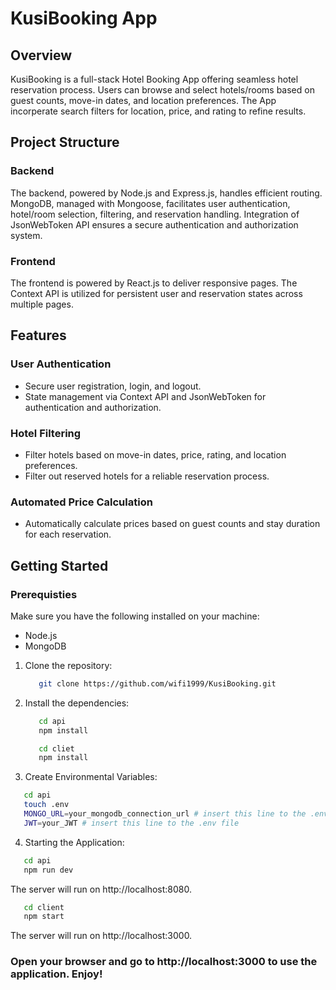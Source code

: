 # KusiBooking App

## Overview 

KusiBooking is a full-stack Hotel Booking App offering seamless hotel reservation process. Users can browse and select hotels/rooms based on guest counts, move-in dates, and location preferences. The App incorperate search filters for location, price, and rating to refine results. 

## Project Structure 

### Backend 
The backend, powered by Node.js and Express.js, handles efficient routing. MongoDB, managed with Mongoose, facilitates user authentication, hotel/room selection, filtering, and reservation handling. Integration of JsonWebToken API ensures a secure authentication and authorization system.

### Frontend 
The frontend is powered by React.js to deliver responsive pages. The Context API is utilized for persistent user and reservation states across multiple pages.

## Features 

### User Authentication 
- Secure user registration, login, and logout.
- State management via Context API and JsonWebToken for authentication and authorization.

### Hotel Filtering
- Filter hotels based on move-in dates, price, rating, and location preferences.
- Filter out reserved hotels for a reliable reservation process.

### Automated Price Calculation
- Automatically calculate prices based on guest counts and stay duration for each reservation.


## Getting Started

### Prerequisties

Make sure you have the following installed on your machine:

- Node.js
- MongoDB

1. Clone the repository:
   ```bash
      git clone https://github.com/wifi1999/KusiBooking.git

2. Install the dependencies:  
   ```bash
      cd api
      npm install
   ```
   ```bash 
      cd cliet
      npm install
   ```

3. Create Environmental Variables:
```bash
   cd api
   touch .env
   MONGO_URL=your_mongodb_connection_url # insert this line to the .env file
   JWT=your_JWT # insert this line to the .env file
```

4. Starting the Application:
```bash
   cd api
   npm run dev
```
   The server will run on http://localhost:8080.

```bash
   cd client
   npm start
```
   The server will run on http://localhost:3000.

### Open your browser and go to http://localhost:3000 to use the application. Enjoy!

